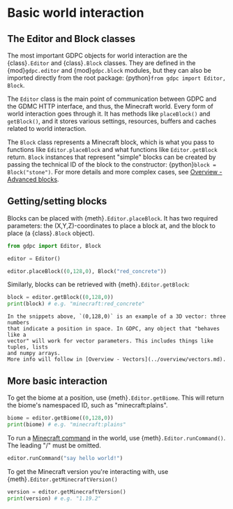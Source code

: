 # Basic world interaction

<!-- ## The Editor class

In GDPC, All forms of world interaction go through the {class}`.Editor` class --
it serves as the main point of communication between GDPC and the GDMC HTTP
interface, and thus, the Minecraft world. It has methods like
`placeBlock()` and `getBlock()`,
and it stores various settings, resources, buffers and caches related to world
interaction.

The `Editor` class is central to most of GDPC, and as such, it is involved in
many other documentation topics besides this one. This topic page will only
describe its basic functionality. For more specialized features, refer to the
corresponding topic pages or the [API reference](#editor).

The `Editor` class is defined in the {mod}`gdpc.editor` module, but it can also
be imported directly from the root package: {python}`from gdpc import Editor`. -->


## The Editor and Block classes

The most important GDPC objects for world interaction are the {class}`.Editor`
and {class}`.Block` classes.
They are defined in the {mod}`gdpc.editor` and {mod}`gdpc.block`
modules, but they can also be imported directly from the root package:
{python}`from gdpc import Editor, Block`.

The `Editor` class is the main point of communication between GDPC and
the GDMC HTTP interface, and thus, the Minecraft world. Every form of world
interaction goes through it. It has methods like
`placeBlock()` and `getBlock()`,
and it stores various settings, resources, buffers and caches related to world
interaction.

<!-- The `Editor` class is central to most of GDPC, and as such, it is involved in
many other overview topics besides this one. This overview page will only
describe its basic functionality. For more specialized features, refer to the
corresponding overview pages or the [API reference](#editor). -->

The `Block` class represents a Minecraft block, which is what you pass
to functions like `Editor.placeBlock` and what functions like
`Editor.getBlock` return. `Block` instances that represent "simple" blocks can
be created by passing the technical ID of the block to the constructor:
{python}`block = Block("stone")`. For more details and more complex cases, see
[Overview - Advanced blocks](#advanced-blocks).


## Getting/setting blocks

Blocks can be placed with {meth}`.Editor.placeBlock`. It has two required
parameters: the (X,Y,Z)-coordinates to place a block at, and the
block to place (a {class}`.Block` object).

```python
from gdpc import Editor, Block

editor = Editor()

editor.placeBlock((0,128,0), Block("red_concrete"))
```

Similarly, blocks can be retrieved with {meth}`.Editor.getBlock`:

```python
block = editor.getBlock((0,128,0))
print(block) # e.g. "minecraft:red_concrete"
```

```{note}
In the snippets above, `(0,128,0)` is an example of a 3D vector: three numbers
that indicate a position in space. In GDPC, any object that "behaves like a
vector" will work for vector parameters. This includes things like tuples, lists
and numpy arrays.
More info will follow in [Overview - Vectors](../overview/vectors.md).
```


## More basic interaction

To get the biome at a position, use {meth}`.Editor.getBiome`. This will return
the biome's namespaced ID, such as "minecraft:plains".

```python
biome = editor.getBiome((0,128,0))
print(biome) # e.g. "minecraft:plains"
```

To run a [Minecraft command](https://minecraft.wiki/w/Commands) in the world,
use {meth}`.Editor.runCommand()`. The leading "/" must be omitted.

```python
editor.runCommand("say hello world!")
```

To get the Minecraft version you're interacting with, use
{meth}`.Editor.getMinecraftVersion()`

```python
version = editor.getMinecraftVersion()
print(version) # e.g. "1.19.2"
```


<!-- ## Checking the connection to the GDMC HTTP interface

... -->
